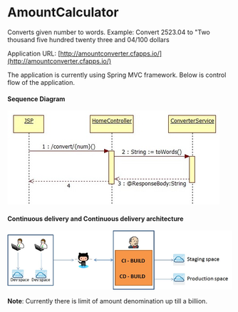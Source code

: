 AmountCalculator
================

Converts given number to words. Example: Convert 2523.04 to "Two thousand five hundred twenty three and 04/100 dollars

Application URL: [http://amountconverter.cfapps.io/](http://amountconverter.cfapps.io/) 

The application is currently using Spring MVC framework. 
Below is control flow of the application.

#### Sequence Diagram
![Sequence Diagram](docs/seq.jpg)

#### Continuous delivery and Continuous delivery architecture
![Architecture Diagram](docs/arch.jpg)


**Note**: Currently there is limit of amount denomination up till a billion.